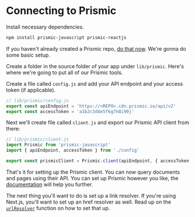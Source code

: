 # Connecting to Prismic

Install necessary dependencies.

```sh
npm install prismic-javascript prismic-reactjs
```

If you haven't already created a Prismic repo, [do that now](https://prismic.io). We're gonna do some basic setup.

Create a folder in the source folder of your app under `lib/prismic`. Here's where we're going to put all of our Prismic tools.

Create a file called `config.js` and add your API endpoint and your access token (if applicable).

```javascript
// lib/prismic/config.js
export const apiEndpoint = 'https://<REPO>.cdn.prismic.io/api/v2'
export const accessToken = 'a1b2c3d4e5f6g7h8i90j'
```

Next we'll create file called `client.js` and export our Prismic API client from there:

```javascript
// lib/prismic/client.js
import Prismic from 'prismic-javascript'
import { apiEndpoint, accessToken } from './config'

export const prismicClient = Prismic.client(apiEndpoint, { accessToken })
```

That's it for setting up the Prismic client. You can now query documents and pages using their API. You can set up Prismic however you like, the [documentation](https://prismic.io/docs) will help you further.

The next thing you'll want to do is set up a link resolver. If you're using Next.js, you'll want to set up an href resolver as well. Read up on the [`urlResolver`](../packages/prismic) function on how to set that up.

